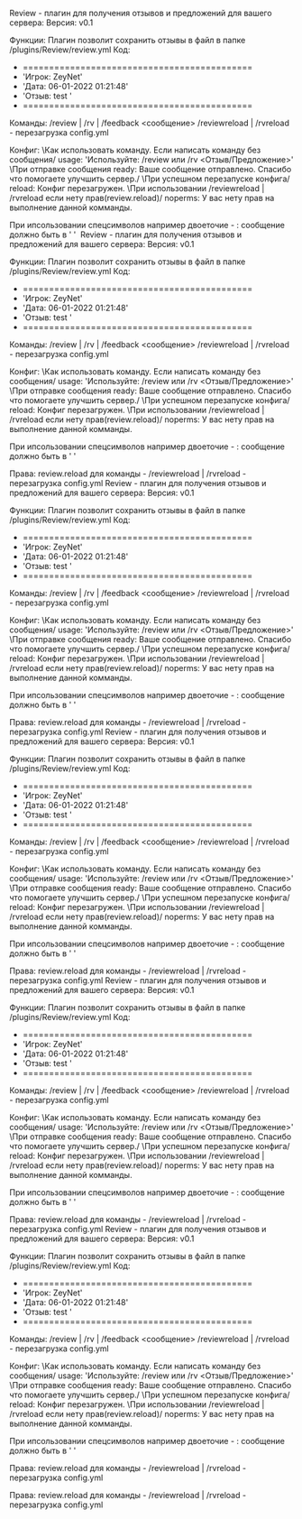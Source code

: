 Review - плагин для получения отзывов и предложений для вашего сервера:
Версия: v0.1

Функции:
Плагин позволит сохранить отзывы в файл в папке /plugins/Review/review.yml
Код:
- ============================================
- 'Игрок: ZeyNet'
- 'Дата: 06-01-2022 01:21:48'
- 'Отзыв: test '
- ============================================

Команды:
/review | /rv | /feedback <сообщение>
/reviewreload | /rvreload - перезагрузка config.yml


Конфиг:
\Как использовать команду. Если написать команду без сообщения/
usage: 'Используйте: /review или /rv <Отзыв/Предложение>'
\При отправке сообщения
ready: Ваше сообщение отправлено. Спасибо что помогаете улучшить сервер./
  \При успешном перезапуске конфига/
reload: Конфиг перезагружен.
  \При использовании /reviewreload | /rvreload если нету прав(review.reload)/
noperms: У вас нету прав на выполнение данной комманды.

При ипсользовании спецсимволов например двоеточие - : сообщение должно быть в ' '
​
Review - плагин для получения отзывов и предложений для вашего сервера:
Версия: v0.1

Функции:
Плагин позволит сохранить отзывы в файл в папке /plugins/Review/review.yml
Код:
- ============================================
- 'Игрок: ZeyNet'
- 'Дата: 06-01-2022 01:21:48'
- 'Отзыв: test '
- ============================================

Команды:
/review | /rv | /feedback <сообщение>
/reviewreload | /rvreload - перезагрузка config.yml


Конфиг:
\Как использовать команду. Если написать команду без сообщения/
usage: 'Используйте: /review или /rv <Отзыв/Предложение>'
\При отправке сообщения
ready: Ваше сообщение отправлено. Спасибо что помогаете улучшить сервер./
  \При успешном перезапуске конфига/
reload: Конфиг перезагружен.
  \При использовании /reviewreload | /rvreload если нету прав(review.reload)/
noperms: У вас нету прав на выполнение данной комманды.

При ипсользовании спецсимволов например двоеточие - : сообщение должно быть в ' '
​

Права:
review.reload для команды - /reviewreload | /rvreload - перезагрузка config.yml
Review - плагин для получения отзывов и предложений для вашего сервера:
Версия: v0.1

Функции:
Плагин позволит сохранить отзывы в файл в папке /plugins/Review/review.yml
Код:
- ============================================
- 'Игрок: ZeyNet'
- 'Дата: 06-01-2022 01:21:48'
- 'Отзыв: test '
- ============================================

Команды:
/review | /rv | /feedback <сообщение>
/reviewreload | /rvreload - перезагрузка config.yml


Конфиг:
\Как использовать команду. Если написать команду без сообщения/
usage: 'Используйте: /review или /rv <Отзыв/Предложение>'
\При отправке сообщения
ready: Ваше сообщение отправлено. Спасибо что помогаете улучшить сервер./
  \При успешном перезапуске конфига/
reload: Конфиг перезагружен.
  \При использовании /reviewreload | /rvreload если нету прав(review.reload)/
noperms: У вас нету прав на выполнение данной комманды.

При ипсользовании спецсимволов например двоеточие - : сообщение должно быть в ' '
​

Права:
review.reload для команды - /reviewreload | /rvreload - перезагрузка config.yml
Review - плагин для получения отзывов и предложений для вашего сервера:
Версия: v0.1

Функции:
Плагин позволит сохранить отзывы в файл в папке /plugins/Review/review.yml
Код:
- ============================================
- 'Игрок: ZeyNet'
- 'Дата: 06-01-2022 01:21:48'
- 'Отзыв: test '
- ============================================

Команды:
/review | /rv | /feedback <сообщение>
/reviewreload | /rvreload - перезагрузка config.yml


Конфиг:
\Как использовать команду. Если написать команду без сообщения/
usage: 'Используйте: /review или /rv <Отзыв/Предложение>'
\При отправке сообщения
ready: Ваше сообщение отправлено. Спасибо что помогаете улучшить сервер./
  \При успешном перезапуске конфига/
reload: Конфиг перезагружен.
  \При использовании /reviewreload | /rvreload если нету прав(review.reload)/
noperms: У вас нету прав на выполнение данной комманды.

При ипсользовании спецсимволов например двоеточие - : сообщение должно быть в ' '
​

Права:
review.reload для команды - /reviewreload | /rvreload - перезагрузка config.yml
Review - плагин для получения отзывов и предложений для вашего сервера:
Версия: v0.1

Функции:
Плагин позволит сохранить отзывы в файл в папке /plugins/Review/review.yml
Код:
- ============================================
- 'Игрок: ZeyNet'
- 'Дата: 06-01-2022 01:21:48'
- 'Отзыв: test '
- ============================================

Команды:
/review | /rv | /feedback <сообщение>
/reviewreload | /rvreload - перезагрузка config.yml


Конфиг:
\Как использовать команду. Если написать команду без сообщения/
usage: 'Используйте: /review или /rv <Отзыв/Предложение>'
\При отправке сообщения
ready: Ваше сообщение отправлено. Спасибо что помогаете улучшить сервер./
  \При успешном перезапуске конфига/
reload: Конфиг перезагружен.
  \При использовании /reviewreload | /rvreload если нету прав(review.reload)/
noperms: У вас нету прав на выполнение данной комманды.

При ипсользовании спецсимволов например двоеточие - : сообщение должно быть в ' '
​

Права:
review.reload для команды - /reviewreload | /rvreload - перезагрузка config.yml
Review - плагин для получения отзывов и предложений для вашего сервера:
Версия: v0.1

Функции:
Плагин позволит сохранить отзывы в файл в папке /plugins/Review/review.yml
Код:
- ============================================
- 'Игрок: ZeyNet'
- 'Дата: 06-01-2022 01:21:48'
- 'Отзыв: test '
- ============================================

Команды:
/review | /rv | /feedback <сообщение>
/reviewreload | /rvreload - перезагрузка config.yml


Конфиг:
\Как использовать команду. Если написать команду без сообщения/
usage: 'Используйте: /review или /rv <Отзыв/Предложение>'
\При отправке сообщения
ready: Ваше сообщение отправлено. Спасибо что помогаете улучшить сервер./
  \При успешном перезапуске конфига/
reload: Конфиг перезагружен.
  \При использовании /reviewreload | /rvreload если нету прав(review.reload)/
noperms: У вас нету прав на выполнение данной комманды.

При ипсользовании спецсимволов например двоеточие - : сообщение должно быть в ' '
​

Права:
review.reload для команды - /reviewreload | /rvreload - перезагрузка config.yml

Права:
review.reload для команды - /reviewreload | /rvreload - перезагрузка config.yml
